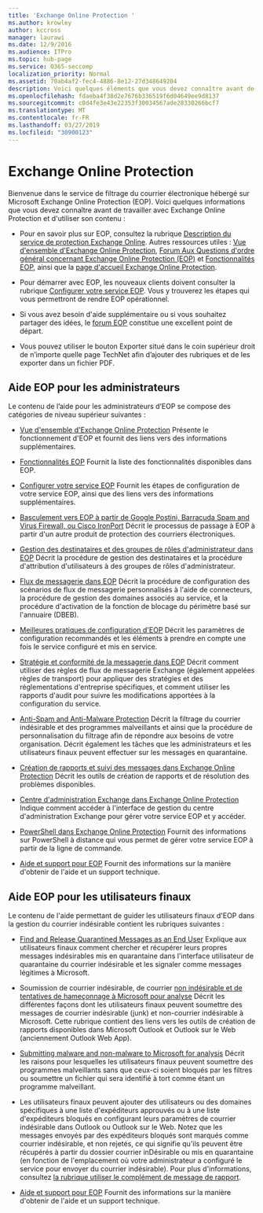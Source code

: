 ```yaml
---
title: 'Exchange Online Protection '
ms.author: krowley
author: kccross
manager: laurawi
ms.date: 12/9/2016
ms.audience: ITPro
ms.topic: hub-page
ms.service: O365-seccomp
localization_priority: Normal
ms.assetid: 70ab4af2-fec4-4886-8e12-27d348649204
description: Voici quelques éléments que vous devez connaître avant de commencer à utiliser EOP.
ms.openlocfilehash: fdaeba4f38d2e7676b336519f6d04649ee9d8137
ms.sourcegitcommit: c0d4fe3e43e22353f30034567ade28330266bcf7
ms.translationtype: MT
ms.contentlocale: fr-FR
ms.lasthandoff: 03/27/2019
ms.locfileid: "30900123"
---
```

# <a name="exchange-online-protection"></a>Exchange Online Protection 

Bienvenue dans le service de filtrage du courrier électronique hébergé sur Microsoft Exchange Online Protection (EOP). Voici quelques informations que vous devez connaître avant de travailler avec Exchange Online Protection et d'utiliser son contenu :
  
- Pour en savoir plus sur EOP, consultez la rubrique [Description du service de protection Exchange Online](https://go.microsoft.com/fwlink/p/?LinkId=320619). Autres ressources utiles : [Vue d'ensemble d'Exchange Online Protection](exchange-online-protection-overview.md), [Forum Aux Questions d'ordre général concernant Exchange Online Protection (EOP)](eop-general-faq.md) et [Fonctionnalités EOP](eop-features.md), ainsi que la [page d'accueil Exchange Online Protection](https://go.microsoft.com/fwlink/?LinkId=279912).
    
- Pour démarrer avec EOP, les nouveaux clients doivent consulter la rubrique [Configurer votre service EOP](set-up-your-eop-service.md). Vous y trouverez les étapes qui vous permettront de rendre EOP opérationnel. 
    
- Si vous avez besoin d'aide supplémentaire ou si vous souhaitez partager des idées, le [forum EOP](https://go.microsoft.com/fwlink/?LinkId=285351) constitue une excellent point de départ. 
    
- Vous pouvez utiliser le bouton Exporter situé dans le coin supérieur droit de n’importe quelle page TechNet afin d’ajouter des rubriques et de les exporter dans un fichier PDF. 
    
## <a name="eop-help-for-administrators"></a>Aide EOP pour les administrateurs

Le contenu de l’aide pour les administrateurs d’EOP se compose des catégories de niveau supérieur suivantes :
  
- [Vue d'ensemble d'Exchange Online Protection](exchange-online-protection-overview.md) Présente le fonctionnement d'EOP et fournit des liens vers des informations supplémentaires. 
    
- [Fonctionnalités EOP](eop-features.md) Fournit la liste des fonctionnalités disponibles dans EOP. 
    
- [Configurer votre service EOP](set-up-your-eop-service.md) Fournit les étapes de configuration de votre service EOP, ainsi que des liens vers des informations supplémentaires. 
    
- [Basculement vers EOP à partir de Google Postini, Barracuda Spam and Virus Firewall, ou Cisco IronPort](switch-to-eop-from-google-postini-the-barracuda-spam-and-virus-firewall-or-cisco.md) Décrit le processus de passage à EOP à partir d'un autre produit de protection des courriers électroniques. 
    
- [Gestion des destinataires et des groupes de rôles d'administrateur dans EOP](manage-recipients-and-admin-role-groups-in-eop.md) Décrit la procédure de gestion des destinataires et la procédure d'attribution d'utilisateurs à des groupes de rôles d'administrateur. 
    
- [Flux de messagerie dans EOP](mail-flow-in-eop.md) Décrit la procédure de configuration des scénarios de flux de messagerie personnalisés à l'aide de connecteurs, la procédure de gestion des domaines associés au service, et la procédure d'activation de la fonction de blocage du périmètre basé sur l'annuaire (DBEB). 
    
- [Meilleures pratiques de configuration d'EOP](best-practices-for-configuring-eop.md) Décrit les paramètres de configuration recommandés et les éléments à prendre en compte une fois le service configuré et mis en service. 
    
- [Stratégie et conformité de la messagerie dans EOP](messaging-policy-and-compliance-in-eop.md) Décrit comment utiliser des règles de flux de messagerie Exchange (également appelées règles de transport) pour appliquer des stratégies et des réglementations d'entreprise spécifiques, et comment utiliser les rapports d'audit pour suivre les modifications apportées à la configuration du service. 
    
- [Anti-Spam and Anti-Malware Protection](http://technet.microsoft.com/library/93c6c227-7442-4293-b64d-ec8f15c928db.aspx) Décrit la filtrage du courrier indésirable et des programmes malveillants et ainsi que la procédure de personnalisation du filtrage afin de répondre aux besoins de votre organisation. Décrit également les tâches que les administrateurs et les utilisateurs finaux peuvent effectuer sur les messages en quarantaine. 
    
- [Création de rapports et suivi des messages dans Exchange Online Protection](reporting-and-message-trace-in-exchange-online-protection.md) Décrit les outils de création de rapports et de résolution des problèmes disponibles. 
    
- [Centre d'administration Exchange dans Exchange Online Protection](../exchange-admin-center-in-exchange-online-protection-eop.md) Indique comment accéder à l'interface de gestion du centre d'administration Exchange pour gérer votre service EOP et y accéder. 
    
- [PowerShell dans Exchange Online Protection](http://technet.microsoft.com/library/f7918a88-774a-405e-945b-bc2f5ee9f748.aspx) Fournit des informations sur PowerShell à distance qui vous permet de gérer votre service EOP à partir de la ligne de commande. 
    
- [Aide et support pour EOP](help-and-support-for-eop.md) Fournit des informations sur la manière d'obtenir de l'aide et un support technique. 
    
## <a name="eop-help-for-end-users"></a>Aide EOP pour les utilisateurs finaux
<a name="sectionSection1"> </a>

Le contenu de l'aide permettant de guider les utilisateurs finaux d'EOP dans la gestion du courrier indésirable contient les rubriques suivantes :
  
- [Find and Release Quarantined Messages as an End User](http://technet.microsoft.com/library/e439b560-827a-4807-abd3-6b861c1ff786.aspx) Explique aux utilisateurs finaux comment chercher et récupérer leurs propres messages indésirables mis en quarantaine dans l'interface utilisateur de quarantaine du courrier indésirable et les signaler comme messages légitimes à Microsoft. 
        
- Soumission de courrier indésirable, de courrier [non indésirable et de tentatives de hameçonnage à Microsoft pour analyse](../submit-spam-non-spam-and-phishing-scam-messages-to-microsoft-for-analysis.md) Décrit les différentes façons dont les utilisateurs finaux peuvent soumettre des messages de courrier indésirable (junk) et non-courrier indésirable à Microsoft. Cette rubrique contient des liens vers les outils de création de rapports disponibles dans Microsoft Outlook et Outlook sur le Web (anciennement Outlook Web App). 
    
- [Submitting malware and non-malware to Microsoft for analysis](../submitting-malware-and-non-malware-to-microsoft-for-analysis.md) Décrit les raisons pour lesquelles les utilisateurs finaux peuvent soumettre des programmes malveillants sans que ceux-ci soient bloqués par les filtres ou soumettre un fichier qui sera identifié à tort comme étant un programme malveillant. 
    
- Les utilisateurs finaux peuvent ajouter des utilisateurs ou des domaines spécifiques à une liste d'expéditeurs approuvés ou à une liste d'expéditeurs bloqués en configurant leurs paramètres de courrier indésirable dans Outlook ou Outlook sur le Web. Notez que les messages envoyés par des expéditeurs bloqués sont marqués comme courrier indésirable, et non rejetés, ce qui signifie qu'ils peuvent être récupérés à partir du dossier courrier inDésirable ou mis en quarantaine (en fonction de l'emplacement où votre administrateur a configuré le service pour envoyer du courrier indésirable). Pour plus d'informations, consultez [la rubrique utiliser le complément de message de rapport](https://support.office.com/article/addin-b5caa9f1-cdf3-4443-af8c-ff724ea719d2).
    
- [Aide et support pour EOP](help-and-support-for-eop.md) Fournit des informations sur la manière d'obtenir de l'aide et un support technique. 
    
